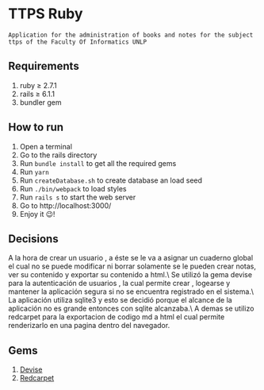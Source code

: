 # TTPS Ruby
    Application for the administration of books and notes for the subject ttps of the Faculty Of Informatics UNLP
   
## Requirements

1. ruby ≥ 2.7.1
2. rails ≥ 6.1.1
3. bundler gem

## How to run 

1. Open a terminal
2. Go to the rails directory
3. Run `bundle install` to get all the required gems
4. Run `yarn`
4. Run `createDatabase.sh` to create database an load seed
5. Run `./bin/webpack` to load styles
6. Run `rails s` to start the web server
7. Go to http://localhost:3000/
8. Enjoy it :wink:!

## Decisions

A la hora de crear un usuario , a éste se le va a asignar un cuaderno global el cual no se puede modificar ni borrar solamente se le pueden crear notas, ver su contenido y exportar su contenido a html.\\
Se utilizó la gema devise para la autenticación de usuarios , la cual permite crear , logearse y mantener la aplicación segura si no se encuentra registrado en el sistema.\\
La aplicación utiliza sqlite3 y esto se decidió porque el alcance de la aplicación no es grande entonces con sqlite alcanzaba.\\
A demas se utilizo redcarpet para la exportacion de codigo md a html el cual permite renderizarlo en una pagina dentro del navegador.

## Gems

1. [Devise](https://github.com/heartcombo/devise)
2. [Redcarpet](https://github.com/vmg/redcarpet)